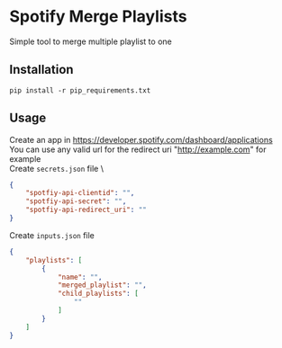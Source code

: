 # Spotify Merge Playlists

Simple tool to merge multiple playlist to one

## Installation
```pip install -r pip_requirements.txt```

## Usage
Create an app in https://developer.spotify.com/dashboard/applications \
You can use any valid url for the redirect uri "http://example.com" for example \
Create `secrets.json` file \
```json
{
	"spotfiy-api-clientid": "",
	"spotfiy-api-secret": "",
	"spotfiy-api-redirect_uri": ""
}
```

Create `inputs.json` file
```json
{
	"playlists": [
		{
			"name": "",
			"merged_playlist": "",
			"child_playlists": [
				""
			]
		}
	]
}
```